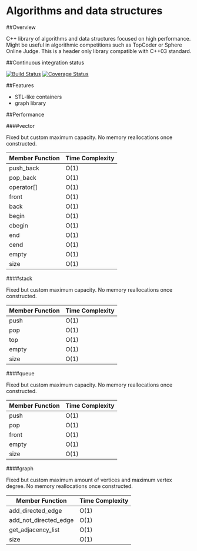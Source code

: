 # Algorithms and data structures

##Overview

C++ library of algorithms and data structures focused on high performance. Might be useful in algorithmic competitions such as TopCoder or Sphere Online Judge. This is a header only library compatible with C++03 standard.

##Continuous integration status

[![Build Status](https://travis-ci.org/pawel-kieliszczyk/algorithms.svg)](https://travis-ci.org/pawel-kieliszczyk/algorithms)
[![Coverage Status](https://img.shields.io/coveralls/pawel-kieliszczyk/algorithms.svg)](https://coveralls.io/r/pawel-kieliszczyk/algorithms?branch=master)

##Features

 + STL-like containers
 + graph library

##Performance

####vector

Fixed but custom maximum capacity. No memory reallocations once constructed.

| Member Function | Time Complexity |
|-----------------|-----------------|
| push_back       | O(1)            |
| pop_back        | O(1)            |
| operator[]      | O(1)            |
| front           | O(1)            |
| back            | O(1)            |
| begin           | O(1)            |
| cbegin          | O(1)            |
| end             | O(1)            |
| cend            | O(1)            |
| empty           | O(1)            |
| size            | O(1)            |

####stack

Fixed but custom maximum capacity. No memory reallocations once constructed.

| Member Function | Time Complexity |
|-----------------|-----------------|
| push            | O(1)            |
| pop             | O(1)            |
| top             | O(1)            |
| empty           | O(1)            |
| size            | O(1)            |

####queue

Fixed but custom maximum capacity. No memory reallocations once constructed.

| Member Function | Time Complexity |
|-----------------|-----------------|
| push            | O(1)            |
| pop             | O(1)            |
| front           | O(1)            |
| empty           | O(1)            |
| size            | O(1)            |

####graph

Fixed but custom maximum amount of vertices and maximum vertex degree. No memory reallocations once constructed.

| Member Function       | Time Complexity |
|-----------------------|-----------------|
| add_directed_edge     | O(1)            |
| add_not_directed_edge | O(1)            |
| get_adjacency_list    | O(1)            |
| size                  | O(1)            |
